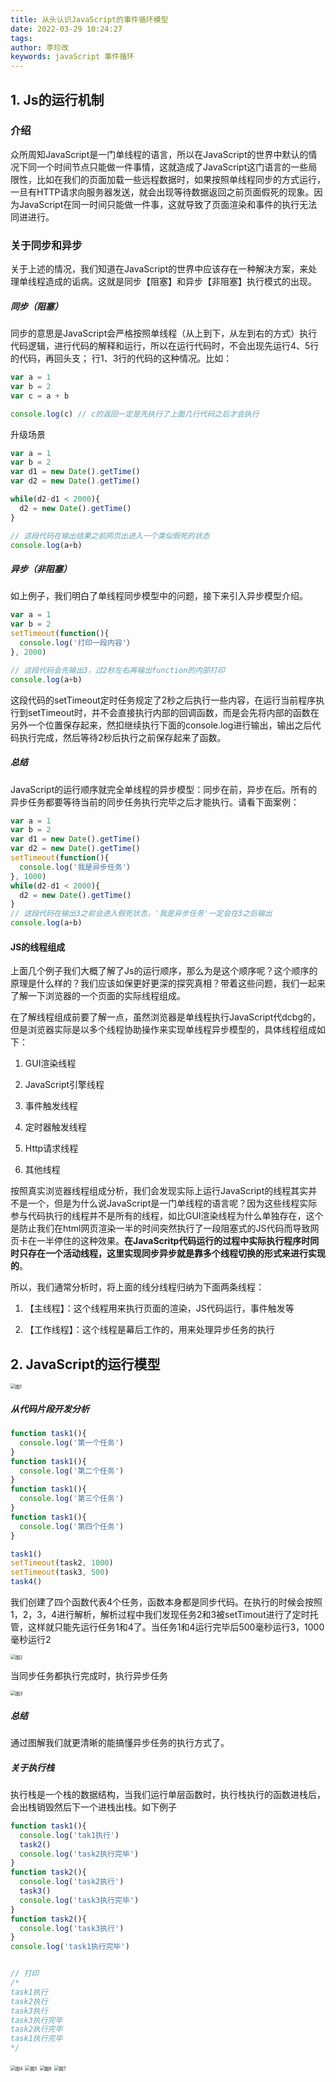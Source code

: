 ```yaml
---
title: 从头认识JavaScript的事件循环模型
date: 2022-03-29 10:24:27
tags: 
author: 李珍改
keywords: javaScript 事件循环
---
```

## 1. Js的运行机制

### 介绍

众所周知JavaScript是一门单线程的语言，所以在JavaScript的世界中默认的情况下同一个时间节点只能做一件事情，这就造成了JavaScript这门语言的一些局限性，比如在我们的页面加载一些远程数据时，如果按照单线程同步的方式运行，一旦有HTTP请求向服务器发送，就会出现等待数据返回之前页面假死的现象。因为JavaScript在同一时间只能做一件事，这就导致了页面渲染和事件的执行无法同进进行。

### 关于同步和异步

关于上述的情况，我们知道在JavaScript的世界中应该存在一种解决方案，来处理单线程造成的诟病。这就是同步【阻塞】和异步【非阻塞】执行模式的出现。

##### 同步（阻塞）

同步的意思是JavaScript会严格按照单线程（从上到下，从左到右的方式）执行代码逻辑，进行代码的解释和运行，所以在运行代码时，不会出现先运行4、5行的代码，再回头支； 行1、3行的代码的这种情况。比如：

```javascript
var a = 1
var b = 2
var c = a + b

console.log(c) // c的返回一定是先执行了上面几行代码之后才会执行
```

升级场景

```javascript
var a = 1
var b = 2
var d1 = new Date().getTime()
var d2 = new Date().getTime()

while(d2-d1 < 2000){
  d2 = new Date().getTime()
}

// 这段代码在输出结果之前网页出进入一个类似假死的状态
console.log(a+b)
```

##### 异步（非阻塞）

如上例子，我们明白了单线程同步模型中的问题，接下来引入异步模型介绍。

```javascript
var a = 1
var b = 2
setTimeout(function(){
  console.log('打印一段内容'）
}, 2000)

// 这段代码会先输出3，过2秒左右再输出function的内部打印
console.log(a+b)
```

这段代码的setTimeout定时任务规定了2秒之后执行一些内容，在运行当前程序执行到setTimeout时，并不会直接执行内部的回调函数，而是会先将内部的函数在另外一个位置保存起来，然扣继续执行下面的console.log进行输出，输出之后代码执行完成，然后等待2秒后执行之前保存起来了函数。



##### 总结

JavaScript的运行顺序就完全单线程的异步模型：同步在前，异步在后。所有的异步任务都要等待当前的同步任务执行完毕之后才能执行。请看下面案例：

```javascript
var a = 1
var b = 2
var d1 = new Date().getTime()
var d2 = new Date().getTime()
setTimeout(function(){
  console.log('我是异步任务'）
}, 1000)
while(d2-d1 < 2000){
  d2 = new Date().getTime()
}
// 这段代码在输出3之前会进入假死状态，'我是异步任务'一定会在3之后输出 
console.log(a+b)
```



#### JS的线程组成

上面几个例子我们大概了解了Js的运行顺序，那么为是这个顺序呢？这个顺序的原理是什么样的？我们应该如保更好更深的探究真相？带着这些问题，我们一起来了解一下浏览器的一个页面的实际线程组成。

在了解线程组成前要了解一点，虽然浏览器是单线程执行JavaScript代dcbg的，但是浏览器实际是以多个线程协助操作来实现单线程异步模型的，具体线程组成如下：

1. GUI渲染线程

2. JavaScript引擎线程

3. 事件触发线程

4. 定时器触发线程

5. Http请求线程

6. 其他线程


按照真实浏览器线程组成分析，我们会发现实际上运行JavaScript的线程其实并不是一个，但是为什么说JavaScript是一门单线程的语言呢？因为这些线程实际参与代码执行的线程并不是所有的线程，如比GUI渲染线程为什么单独存在，这个是防止我们在html网页渲染一半的时间突然执行了一段阻塞式的JS代码而导致网页卡在一半停住的这种效果。**在JavaScritp代码运行的过程中实际执行程序时同时只存在一个活动线程，这里实现同步异步就是靠多个线程切换的形式来进行实现的**。

所以，我们通常分析时，将上面的线分线程归纳为下面两条线程：

1. 【主线程】：这个线程用来执行页面的渲染，JS代码运行，事件触发等

2. 【工作线程】：这个线程是幕后工作的，用来处理异步任务的执行



## 2. JavaScript的运行模型

<img src="https://storage.360buyimg.com/imgtools/a1a529f04e-3bf838b0-b161-11ec-8683-c927b3f1a8c6.jpeg" alt="图1" style="zoom:50%;" />

##### 从代码片段开发分析

```javascript
function task1(){
  console.log('第一个任务')
}
function task1(){
  console.log('第二个任务')
}
function task1(){
  console.log('第三个任务')
}
function task1(){
  console.log('第四个任务')
}

task1()
setTimeout(task2, 1000)
setTimeout(task3, 500)
task4()
```

我们创建了四个函数代表4个任务，函数本身都是同步代码。在执行的时候会按照1，2，3，4进行解析，解析过程中我们发现任务2和3被setTimout进行了定时托管，这样就只能先运行任务1和4了。当任务1和4运行完毕后500毫秒运行3，1000毫秒运行2

<img src="https://storage.360buyimg.com/imgtools/cdeec850a2-3c18b900-b161-11ec-a458-c9435a018ef2.jpeg" alt="图2" style="zoom:50%;" />

当同步任务都执行完成时，执行异步任务

<img src="https://storage.360buyimg.com/imgtools/1290bbc2ec-3c3086c0-b161-11ec-959c-2fe702378bf4.jpeg" alt="图3" style="zoom:50%;" />



##### 总结

通过图解我们就更清晰的能搞懂异步任务的执行方式了。



##### 关于执行栈

执行栈是一个栈的数据结构，当我们运行单层函数时，执行栈执行的函数进栈后，会出栈销毁然后下一个进栈出栈。如下例子

```javascript
function task1(){
  console.log('tak1执行')
  task2()
  console.log('task2执行完毕')
}
function task2(){
  console.log('task2执行')
  task3()
  console.log('task3执行完毕')
}
function task2(){
  console.log('task3执行')
}
console.log('task1执行完毕')


// 打印
/*
task1执行
task2执行
task3执行
task3执行完毕
task2执行完毕
task1执行完毕
*/
```

<img src="https://storage.360buyimg.com/imgtools/01700b68e4-3c4a0230-b161-11ec-9ed1-037dfb80dc64.jpeg" alt="图4" style="zoom:50%;" />

<img src="https://storage.360buyimg.com/imgtools/f486882aa1-3c5f10d0-b161-11ec-9d07-ab60e8bbdfd2.jpeg" alt="图5" style="zoom:50%;" />

<img src="https://storage.360buyimg.com/imgtools/a739ab5b30-3c772cb0-b161-11ec-a00f-2d8c7a1a309d.jpeg" alt="图6" style="zoom:50%;" />

<img src="https://storage.360buyimg.com/imgtools/864cc9341b-3c8fe4d0-b161-11ec-a458-c9435a018ef2.jpeg" alt="图7" style="zoom:50%;" />